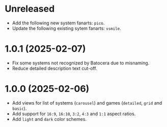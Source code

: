 # Unreleased

* Add the following new system fanarts: `pico`.
* Update the following existing sytem fanarts: `vsmile`.

# 1.0.1 (2025-02-07)

* Fix some systems not recognized by Batocera due to misnaming.
* Reduce detailed description text cut-off.

# 1.0.0 (2025-02-06)

* Add views for list of systems (`carousel`) and games (`detailed`, `grid` and `basic`).
* Add support for `16:9`, `16:10`, `3:2`, `4:3` and `1:1` aspect ratios.
* Add `light` and `dark` color schemes.
